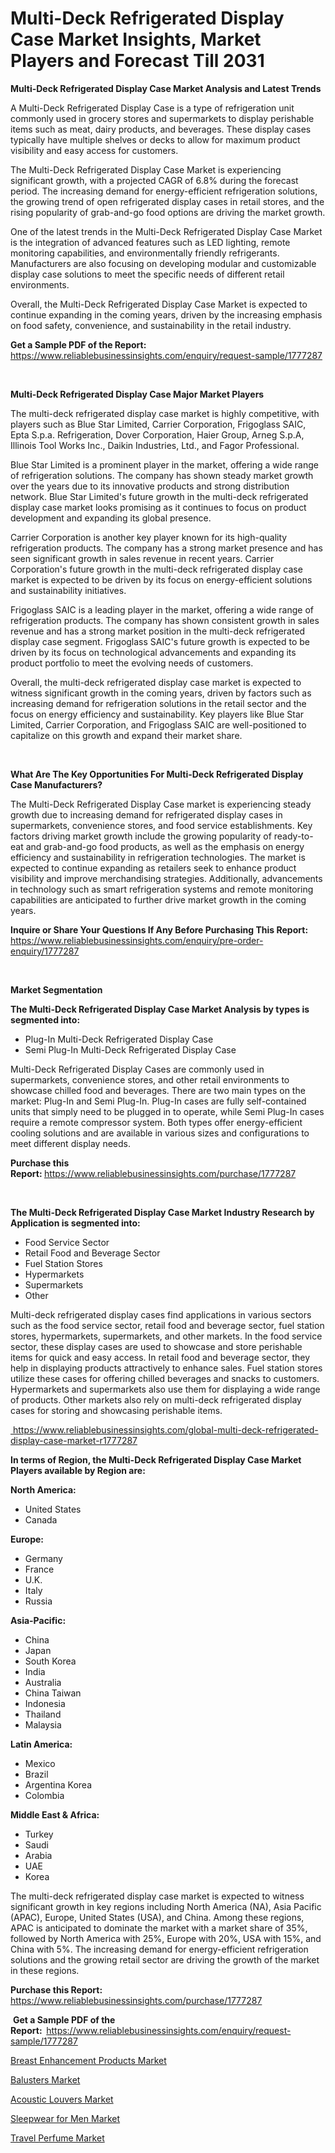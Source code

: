 <p><h1>Multi-Deck Refrigerated Display Case Market Insights, Market Players and Forecast Till 2031</h1></p><p><strong>Multi-Deck Refrigerated Display Case Market Analysis and Latest Trends</strong></p>
<p><p>A Multi-Deck Refrigerated Display Case is a type of refrigeration unit commonly used in grocery stores and supermarkets to display perishable items such as meat, dairy products, and beverages. These display cases typically have multiple shelves or decks to allow for maximum product visibility and easy access for customers.</p><p>The Multi-Deck Refrigerated Display Case Market is experiencing significant growth, with a projected CAGR of 6.8% during the forecast period. The increasing demand for energy-efficient refrigeration solutions, the growing trend of open refrigerated display cases in retail stores, and the rising popularity of grab-and-go food options are driving the market growth.</p><p>One of the latest trends in the Multi-Deck Refrigerated Display Case Market is the integration of advanced features such as LED lighting, remote monitoring capabilities, and environmentally friendly refrigerants. Manufacturers are also focusing on developing modular and customizable display case solutions to meet the specific needs of different retail environments.</p><p>Overall, the Multi-Deck Refrigerated Display Case Market is expected to continue expanding in the coming years, driven by the increasing emphasis on food safety, convenience, and sustainability in the retail industry.</p></p>
<p><strong>Get a Sample PDF of the Report:&nbsp;</strong> <a href="https://www.reliablebusinessinsights.com/enquiry/request-sample/1777287">https://www.reliablebusinessinsights.com/enquiry/request-sample/1777287</a></p>
<p>&nbsp;</p>
<p><strong>Multi-Deck Refrigerated Display Case Major Market Players</strong></p>
<p><p>The multi-deck refrigerated display case market is highly competitive, with players such as Blue Star Limited, Carrier Corporation, Frigoglass SAIC, Epta S.p.a. Refrigeration, Dover Corporation, Haier Group, Arneg S.p.A, Illinois Tool Works Inc., Daikin Industries, Ltd., and Fagor Professional.</p><p>Blue Star Limited is a prominent player in the market, offering a wide range of refrigeration solutions. The company has shown steady market growth over the years due to its innovative products and strong distribution network. Blue Star Limited's future growth in the multi-deck refrigerated display case market looks promising as it continues to focus on product development and expanding its global presence.</p><p>Carrier Corporation is another key player known for its high-quality refrigeration products. The company has a strong market presence and has seen significant growth in sales revenue in recent years. Carrier Corporation's future growth in the multi-deck refrigerated display case market is expected to be driven by its focus on energy-efficient solutions and sustainability initiatives.</p><p>Frigoglass SAIC is a leading player in the market, offering a wide range of refrigeration products. The company has shown consistent growth in sales revenue and has a strong market position in the multi-deck refrigerated display case segment. Frigoglass SAIC's future growth is expected to be driven by its focus on technological advancements and expanding its product portfolio to meet the evolving needs of customers.</p><p>Overall, the multi-deck refrigerated display case market is expected to witness significant growth in the coming years, driven by factors such as increasing demand for refrigeration solutions in the retail sector and the focus on energy efficiency and sustainability. Key players like Blue Star Limited, Carrier Corporation, and Frigoglass SAIC are well-positioned to capitalize on this growth and expand their market share.</p></p>
<p>&nbsp;</p>
<p><strong>What Are The Key Opportunities For Multi-Deck Refrigerated Display Case Manufacturers?</strong></p>
<p><p>The Multi-Deck Refrigerated Display Case market is experiencing steady growth due to increasing demand for refrigerated display cases in supermarkets, convenience stores, and food service establishments. Key factors driving market growth include the growing popularity of ready-to-eat and grab-and-go food products, as well as the emphasis on energy efficiency and sustainability in refrigeration technologies. The market is expected to continue expanding as retailers seek to enhance product visibility and improve merchandising strategies. Additionally, advancements in technology such as smart refrigeration systems and remote monitoring capabilities are anticipated to further drive market growth in the coming years.</p></p>
<p><strong>Inquire or Share Your Questions If Any Before Purchasing This Report:</strong> <a href="https://www.reliablebusinessinsights.com/enquiry/pre-order-enquiry/1777287">https://www.reliablebusinessinsights.com/enquiry/pre-order-enquiry/1777287</a></p>
<p>&nbsp;</p>
<p><strong>Market Segmentation</strong></p>
<p><strong>The Multi-Deck Refrigerated Display Case Market Analysis by types is segmented into:</strong></p>
<p><ul><li>Plug-In Multi-Deck Refrigerated Display Case</li><li>Semi Plug-In Multi-Deck Refrigerated Display Case</li></ul></p>
<p><p>Multi-Deck Refrigerated Display Cases are commonly used in supermarkets, convenience stores, and other retail environments to showcase chilled food and beverages. There are two main types on the market: Plug-In and Semi Plug-In. Plug-In cases are fully self-contained units that simply need to be plugged in to operate, while Semi Plug-In cases require a remote compressor system. Both types offer energy-efficient cooling solutions and are available in various sizes and configurations to meet different display needs.</p></p>
<p><strong>Purchase this Report:&nbsp;</strong><a href="https://www.reliablebusinessinsights.com/purchase/1777287">https://www.reliablebusinessinsights.com/purchase/1777287</a></p>
<p>&nbsp;</p>
<p><strong>The Multi-Deck Refrigerated Display Case Market Industry Research by Application is segmented into:</strong></p>
<p><ul><li>Food Service Sector</li><li>Retail Food and Beverage Sector</li><li>Fuel Station Stores</li><li>Hypermarkets</li><li>Supermarkets</li><li>Other</li></ul></p>
<p><p>Multi-deck refrigerated display cases find applications in various sectors such as the food service sector, retail food and beverage sector, fuel station stores, hypermarkets, supermarkets, and other markets. In the food service sector, these display cases are used to showcase and store perishable items for quick and easy access. In retail food and beverage sector, they help in displaying products attractively to enhance sales. Fuel station stores utilize these cases for offering chilled beverages and snacks to customers. Hypermarkets and supermarkets also use them for displaying a wide range of products. Other markets also rely on multi-deck refrigerated display cases for storing and showcasing perishable items.</p></p>
<p><a href="https://www.reliablebusinessinsights.com/global-multi-deck-refrigerated-display-case-market-r1777287">&nbsp;https://www.reliablebusinessinsights.com/global-multi-deck-refrigerated-display-case-market-r1777287</a></p>
<p><strong>In terms of Region, the Multi-Deck Refrigerated Display Case Market Players available by Region are:</strong></p>
<p>
    <p> <strong> North America: </strong>
        <ul>
            <li>United States</li>
            <li>Canada</li>
        </ul>
        </p> 
    <p> <strong> Europe: </strong>
        <ul>
            <li>Germany</li>
            <li>France</li>
            <li>U.K.</li>
            <li>Italy</li>
            <li>Russia</li>
        </ul>
        </p> 
    <p> <strong> Asia-Pacific: </strong>
        <ul>
            <li>China</li>
            <li>Japan</li>
            <li>South Korea</li>
            <li>India</li>
            <li>Australia</li>
            <li>China Taiwan</li>
            <li>Indonesia</li>
            <li>Thailand</li>
            <li>Malaysia</li>
        </ul>
        </p> 
    <p> <strong> Latin America: </strong>
        <ul>
            <li>Mexico</li>
            <li>Brazil</li>
            <li>Argentina Korea</li>
            <li>Colombia</li>
        </ul>
        </p> 
    <p> <strong> Middle East & Africa: </strong>
        <ul>
            <li>Turkey</li>
            <li>Saudi</li>
            <li>Arabia</li>
            <li>UAE</li>
            <li>Korea</li>
        </ul>
    </p>
    </p>
<p><p>The multi-deck refrigerated display case market is expected to witness significant growth in key regions including North America (NA), Asia Pacific (APAC), Europe, United States (USA), and China. Among these regions, APAC is anticipated to dominate the market with a market share of 35%, followed by North America with 25%, Europe with 20%, USA with 15%, and China with 5%. The increasing demand for energy-efficient refrigeration solutions and the growing retail sector are driving the growth of the market in these regions.</p></p>
<p><strong>Purchase this Report: </strong><a href="https://www.reliablebusinessinsights.com/purchase/1777287">https://www.reliablebusinessinsights.com/purchase/1777287</a></p>
<p>&nbsp;<strong>Get a Sample PDF of the Report:&nbsp;&nbsp;</strong><a href="https://www.reliablebusinessinsights.com/enquiry/request-sample/1777287">https://www.reliablebusinessinsights.com/enquiry/request-sample/1777287</a></p>
<p><strong></strong></p>
<p><p><a href="https://medium.com/@sagorhossaincs33_80453/global-breast-enhancement-products-market-focus-on-application-end-use-industry-type-equipment-7b5bd0175712">Breast Enhancement Products Market</a></p><p><a href="https://medium.com/@edwinmurray1960/analyzing-balusters-market-dynamics-and-growth-drivers-and-forecasted-for-period-from-2024-to-2031-daa20bebe337">Balusters Market</a></p><p><a href="https://medium.com/@yvonnecrona/acoustic-louvers-market-trends-a-detailed-study-of-its-market-segmentation-and-analyzing-the-9a4f735a78da">Acoustic Louvers Market</a></p><p><a href="https://medium.com/@hassen.nww/global-sleepwear-for-men-market-sector-types-applications-market-player-strategies-regional-1c786d4de175">Sleepwear for Men Market</a></p><p><a href="https://medium.com/@raap8632472024/future-trends-in-global-travel-perfume-market-market-insights-and-analysis-from-2024-to-2031-in-28bcc6168f13">Travel Perfume Market</a></p></p>